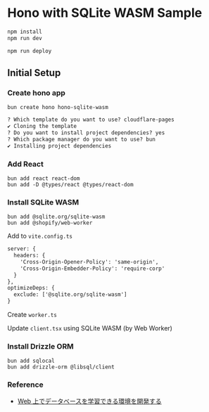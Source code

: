 # Hono with SQLite WASM Sample

```txt
npm install
npm run dev
```

```txt
npm run deploy
```

## Initial Setup

### Create hono app

```shell
bun create hono hono-sqlite-wasm
```

```txt
? Which template do you want to use? cloudflare-pages
✔ Cloning the template
? Do you want to install project dependencies? yes
? Which package manager do you want to use? bun
✔ Installing project dependencies
```

### Add React

```shell
bun add react react-dom
bun add -D @types/react @types/react-dom
```

### Install SQLite WASM

```shell
bun add @sqlite.org/sqlite-wasm
bun add @shopify/web-worker
```

Add to `vite.config.ts`

```txt
server: {
  headers: {
    'Cross-Origin-Opener-Policy': 'same-origin',
    'Cross-Origin-Embedder-Policy': 'require-corp'
  }
},
optimizeDeps: {
  exclude: ['@sqlite.org/sqlite-wasm']
}
```

Create `worker.ts`

Update `client.tsx` using SQLite WASM (by Web Worker)

### Install Drizzle ORM

```shell
bun add sqlocal
bun add drizzle-orm @libsql/client
```

### Reference

- [Web 上でデータベースを学習できる環境を開発する](https://zenn.dev/steelydylan/scraps/afffc39c5218ea)

